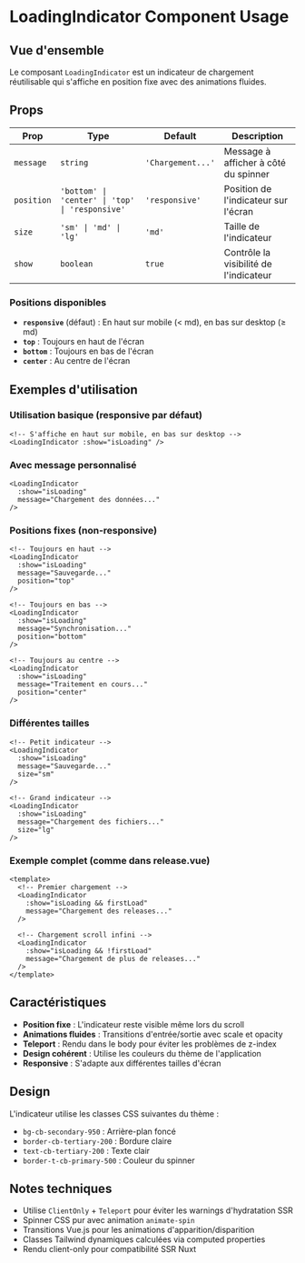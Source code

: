 # LoadingIndicator Component Usage

## Vue d'ensemble

Le composant `LoadingIndicator` est un indicateur de chargement réutilisable qui s'affiche en position fixe avec des animations fluides.

## Props

| Prop | Type | Default | Description |
|------|------|---------|-------------|
| `message` | `string` | `'Chargement...'` | Message à afficher à côté du spinner |
| `position` | `'bottom' \| 'center' \| 'top' \| 'responsive'` | `'responsive'` | Position de l'indicateur sur l'écran |
| `size` | `'sm' \| 'md' \| 'lg'` | `'md'` | Taille de l'indicateur |
| `show` | `boolean` | `true` | Contrôle la visibilité de l'indicateur |

### Positions disponibles

- **`responsive`** (défaut) : En haut sur mobile (< md), en bas sur desktop (≥ md)
- **`top`** : Toujours en haut de l'écran
- **`bottom`** : Toujours en bas de l'écran
- **`center`** : Au centre de l'écran

## Exemples d'utilisation

### Utilisation basique (responsive par défaut)
```vue
<!-- S'affiche en haut sur mobile, en bas sur desktop -->
<LoadingIndicator :show="isLoading" />
```

### Avec message personnalisé
```vue
<LoadingIndicator
  :show="isLoading"
  message="Chargement des données..."
/>
```

### Positions fixes (non-responsive)
```vue
<!-- Toujours en haut -->
<LoadingIndicator
  :show="isLoading"
  message="Sauvegarde..."
  position="top"
/>

<!-- Toujours en bas -->
<LoadingIndicator
  :show="isLoading"
  message="Synchronisation..."
  position="bottom"
/>

<!-- Toujours au centre -->
<LoadingIndicator
  :show="isLoading"
  message="Traitement en cours..."
  position="center"
/>
```

### Différentes tailles
```vue
<!-- Petit indicateur -->
<LoadingIndicator
  :show="isLoading"
  message="Sauvegarde..."
  size="sm"
/>

<!-- Grand indicateur -->
<LoadingIndicator
  :show="isLoading"
  message="Chargement des fichiers..."
  size="lg"
/>
```

### Exemple complet (comme dans release.vue)
```vue
<template>
  <!-- Premier chargement -->
  <LoadingIndicator
    :show="isLoading && firstLoad"
    message="Chargement des releases..."
  />

  <!-- Chargement scroll infini -->
  <LoadingIndicator
    :show="isLoading && !firstLoad"
    message="Chargement de plus de releases..."
  />
</template>
```

## Caractéristiques

- **Position fixe** : L'indicateur reste visible même lors du scroll
- **Animations fluides** : Transitions d'entrée/sortie avec scale et opacity
- **Teleport** : Rendu dans le body pour éviter les problèmes de z-index
- **Design cohérent** : Utilise les couleurs du thème de l'application
- **Responsive** : S'adapte aux différentes tailles d'écran

## Design

L'indicateur utilise les classes CSS suivantes du thème :
- `bg-cb-secondary-950` : Arrière-plan foncé
- `border-cb-tertiary-200` : Bordure claire
- `text-cb-tertiary-200` : Texte clair
- `border-t-cb-primary-500` : Couleur du spinner

## Notes techniques

- Utilise `ClientOnly` + `Teleport` pour éviter les warnings d'hydratation SSR
- Spinner CSS pur avec animation `animate-spin`
- Transitions Vue.js pour les animations d'apparition/disparition
- Classes Tailwind dynamiques calculées via computed properties
- Rendu client-only pour compatibilité SSR Nuxt